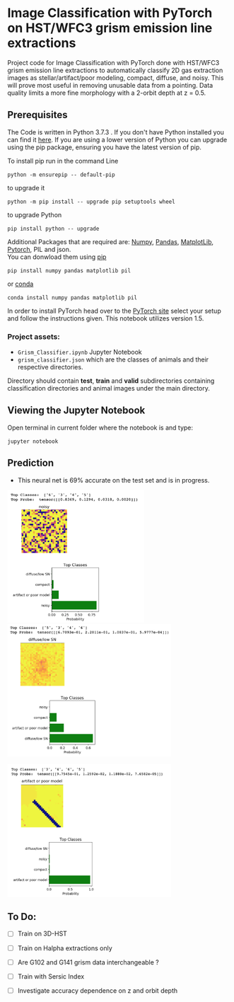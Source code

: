  # Image Classification with PyTorch on HST/WFC3 grism emission line extractions

Project code for Image Classification with PyTorch done with HST/WFC3 grism emission line extractions to automatically classify 2D
gas extraction images as stellar/artifact/poor modeling, compact, diffuse, and noisy. This will prove 
most useful in removing unusable data from a pointing. Data quality limits a more fine morphology with a 2-orbit depth at z = 0.5. 



## Prerequisites
The Code is written in Python 3.7.3 . If you don't have Python installed you can find it [here](https://www.python.org/downloads/). If you are using a lower version of Python you can upgrade using the pip package, ensuring you have the latest version of pip. 

To install pip run in the command Line
```
python -m ensurepip -- default-pip 
``` 
to upgrade it
```
python -m pip install -- upgrade pip setuptools wheel
```
to upgrade Python
```
pip install python -- upgrade
```
Additional Packages that are required are: [Numpy](http://www.numpy.org/), [Pandas](https://pandas.pydata.org/), [MatplotLib](https://matplotlib.org/), [Pytorch](https://pytorch.org/), PIL and json.\
You can donwload them using [pip](https://pypi.org/project/pip/)
```
pip install numpy pandas matplotlib pil
```
or [conda](https://anaconda.org/anaconda/python)
```
conda install numpy pandas matplotlib pil
```
In order to install PyTorch head over to the [PyTorch site](https://pytorch.org) select your setup and follow the instructions given.	This notebook utilizes version 1.5.

### Project assets:

- `Grism_Classifier.ipynb` Jupyter Notebook
- `grism_classifier.json` which are the classes of animals and their respective directories.


Directory should contain **test**, **train** and **valid** subdirectories containing classification directories and animal images under the main directory.

## Viewing the Jupyter Notebook

Open terminal in current folder where the notebook is and type:
```
jupyter notebook
```


## Prediction
* This neural net is 69% accurate on the test set and is in progress. 

<img src="noisy.png" width="310" height="300" /><img src="diffuse.png" width="370" height="300" />

<img src="artifact.png" width="370" height="300" />


## To Do: 

- [ ] Train on 3D-HST
- [ ] Train on Halpha extractions only
- [ ] Are G102 and G141 grism data interchangeable ?
- [ ] Train with Sersic Index
- [ ] Investigate accuracy dependence on z and orbit depth



